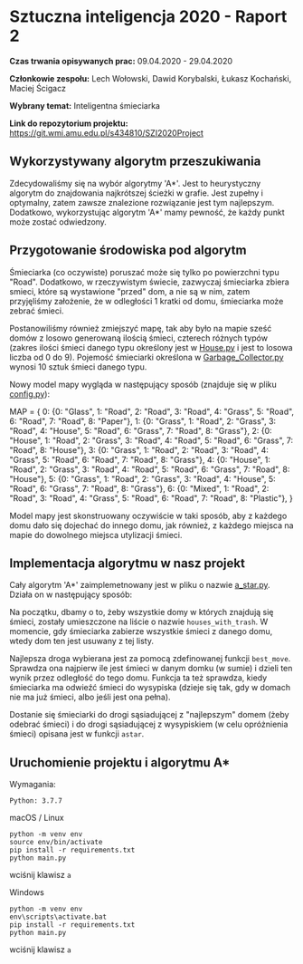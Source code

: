 # Sztuczna inteligencja 2020 - Raport 2

**Czas trwania opisywanych prac:** 09.04.2020 - 29.04.2020

**Członkowie zespołu:** Lech Wołowski, Dawid Korybalski, Łukasz Kochański, Maciej Ścigacz

**Wybrany temat:** Inteligentna śmieciarka

**Link do repozytorium projektu:** https://git.wmi.amu.edu.pl/s434810/SZI2020Project

## Wykorzystywany algorytm przeszukiwania

Zdecydowaliśmy się na wybór algorytmy 'A*'.  Jest to heurystyczny algorytm do znajdowania najkrótszej ścieżki w grafie. Jest zupełny i optymalny, zatem zawsze znalezione rozwiązanie jest tym najlepszym. Dodatkowo, wykorzystując algorytm 'A*' mamy pewność, że każdy punkt może zostać odwiedzony. 

## Przygotowanie środowiska pod algorytm

Śmieciarka (co oczywiste) poruszać może się tylko po powierzchni typu "Road". Dodatkowo, w rzeczywistym świecie, zazwyczaj śmieciarka zbiera smieci, które są wystawione "przed" dom, a nie są w nim, zatem przyjęliśmy założenie, że w odległości 1 kratki od domu, śmieciarka może zebrać śmieci.

Postanowiliśmy również zmiejszyć mapę, tak aby było na mapie sześć domów z losowo generowaną ilością śmieci, czterech różnych typów (zakres ilości śmieci danego typu określony jest w  [House.py](models/House.py) i jest to losowa liczba od 0 do 9). Pojemość śmieciarki określona w [Garbage_Collector.py](models/[Garbage_Collector.py) wynosi 10 sztuk śmieci danego typu. 

Nowy model mapy wygląda w następujący sposób (znajduje się w pliku [config.py](config.py)):

MAP = {
    0: {0: "Glass", 1: "Road", 2: "Road", 3: "Road", 4: "Grass", 5: "Road", 6: "Road", 7: "Road", 8: "Paper"},
    1: {0: "Grass", 1: "Road", 2: "Grass", 3: "Road", 4: "House", 5: "Road", 6: "Grass", 7: "Road", 8: "Grass"},
    2: {0: "House", 1: "Road", 2: "Grass", 3: "Road", 4: "Road", 5: "Road", 6: "Grass", 7: "Road", 8: "House"},
    3: {0: "Grass", 1: "Road", 2: "Road", 3: "Road", 4: "Grass", 5: "Road", 6: "Road", 7: "Road", 8: "Grass"},
    4: {0: "House", 1: "Road", 2: "Grass", 3: "Road", 4: "Road", 5: "Road", 6: "Grass", 7: "Road", 8: "House"},
    5: {0: "Grass", 1: "Road", 2: "Grass", 3: "Road", 4: "House", 5: "Road", 6: "Grass", 7: "Road", 8: "Grass"},
    6: {0: "Mixed", 1: "Road", 2: "Road", 3: "Road", 4: "Grass", 5: "Road", 6: "Road", 7: "Road", 8: "Plastic"},
}

Model mapy jest skonstruowany oczywiście w taki sposób, aby z każdego domu dało się dojechać do innego domu, jak również, z każdego miejsca na mapie do dowolnego miejsca utylizacji śmieci.

## Implementacja algorytmu w nasz projekt

Cały algorytm 'A*' zaimplemetnowany jest w pliku o nazwie [a_star.py](a_star.py).  Działa on w następujący sposób:

Na początku, dbamy o to, żeby wszystkie domy w których znajdują się śmieci, zostały umieszczone na liście o nazwie  <code>houses_with_trash</code>. W momencie, gdy śmieciarka zabierze wszystkie śmieci z danego domu, wtedy dom ten jest usuwany z tej listy.

Najlepsza droga wybierana jest za pomocą zdefinowanej funkcji <code>best_move</code>. Sprawdza ona najpierw ile jest śmieci w danym domku (w sumie) i dzieli ten wynik przez odległość do tego domu. Funkcja ta też sprawdza, kiedy śmieciarka ma odwieźć śmieci do wysypiska (dzieje się tak, gdy w domach nie ma już śmieci, albo jeśli jest ona pełna).
 
Dostanie się śmieciarki do drogi sąsiadującej z "najlepszym" domem (żeby odebrać śmieci) i do drogi sąsiadującej z wysypiskiem (w celu opróżnienia śmieci) opisana jest w funkcji <code>astar</code>.

## Uruchomienie projektu i algorytmu A*

Wymagania:

```
Python: 3.7.7
```

macOS / Linux

```
python -m venv env
source env/bin/activate
pip install -r requirements.txt
python main.py
```
wciśnij klawisz `a`

Windows

```
python -m venv env
env\scripts\activate.bat
pip install -r requirements.txt
python main.py
```
wciśnij klawisz `a`
